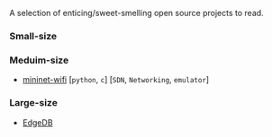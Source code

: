 A selection of enticing/sweet-smelling open source projects to read.

### Small-size

### Meduim-size

- [mininet-wifi](https://github.com/intrig-unicamp/mininet-wifi)
  [`python`, `c`] [`SDN`, `Networking`, `emulator`]

### Large-size

- [EdgeDB](https://github.com/edgedb/edgedb)
